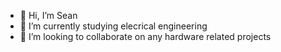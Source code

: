 - 👋 Hi, I’m Sean
- 🌱 I’m currently studying elecrical engineering
- 💞️ I’m looking to collaborate on any hardware related projects
<!--- - 👀 I’m interested in ... --->
<!--- - 📫 How to reach me ... --->

<!---
LumbermanOne/LumbermanOne is a ✨ special ✨ repository because its `README.md` (this file) appears on your GitHub profile.
You can click the Preview link to take a look at your changes.
--->
